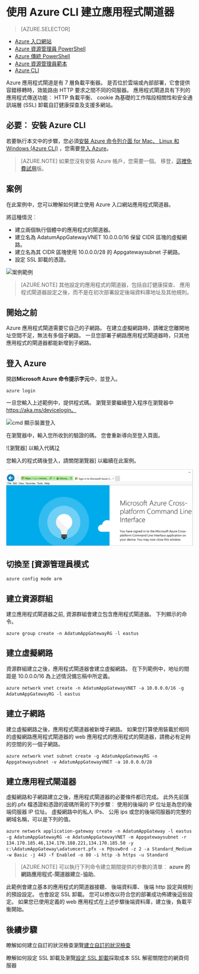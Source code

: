 <properties
   pageTitle="建立使用 Azure CLI 資源管理員] 中的應用程式閘道 |Microsoft Azure"
   description="瞭解如何使用 Azure CLI 資源管理員] 中建立的應用程式閘道器"
   services="application-gateway"
   documentationCenter="na"
   authors="georgewallace"
   manager="carmonm"
   editor=""
   tags="azure-resource-manager"
/>
<tags  
   ms.service="application-gateway"
   ms.devlang="na"
   ms.topic="article"
   ms.tgt_pltfrm="na"
   ms.workload="infrastructure-services"
   ms.date="10/25/2016"
   ms.author="gwallace" />

# <a name="create-an-application-gateway-by-using-the-azure-cli"></a>使用 Azure CLI 建立應用程式閘道器

> [AZURE.SELECTOR]
- [Azure 入口網站](application-gateway-create-gateway-portal.md)
- [Azure 資源管理員 PowerShell](application-gateway-create-gateway-arm.md)
- [Azure 傳統 PowerShell](application-gateway-create-gateway.md)
- [Azure 資源管理員範本](application-gateway-create-gateway-arm-template.md)
- [Azure CLI](application-gateway-create-gateway-cli.md)

Azure 應用程式閘道是有 7 層負載平衡器。 是否位於雲端或內部部署，它會提供容錯移轉時，效能路由 HTTP 要求之間不同的伺服器。 應用程式閘道具有下列的應用程式傳送功能︰ HTTP 負載平衡、 cookie 為基礎的工作階段相關性和安全通訊端層 (SSL) 卸載自訂健康探查及支援多網站。

## <a name="prerequisite-install-the-azure-cli"></a>必要︰ 安裝 Azure CLI

若要執行本文中的步驟，您必須[安裝 Azure 命令列介面 for Mac、 Linux 和 Windows (Azure CLI)](../xplat-cli-install.md) ，您需要[登入 Azure](../xplat-cli-connect.md)。 

> [AZURE.NOTE] 如果您沒有安裝 Azure 帳戶，您需要一個。 移登，[這裡免費試用](../active-directory/sign-up-organization.md)版。

## <a name="scenario"></a>案例

在此案例中，您可以瞭解如何建立使用 Azure 入口網站應用程式閘道器。

將這種情況︰

- 建立兩個執行個體中的應用程式的閘道器。
- 建立名為 AdatumAppGatewayVNET 10.0.0.0/16 保留 CIDR 區塊的虛擬網路。
- 建立名為其 CIDR 區塊使用 10.0.0.0/28 的 Appgatewaysubnet 子網路。
- 設定 SSL 卸載的憑證。

![案例範例][scenario]

>[AZURE.NOTE] 其他設定的應用程式的閘道器，包括自訂健康探查、 應用程式閘道器設定之後，而不是在初次部署設定後端資料庫地址及其他規則。

## <a name="before-you-begin"></a>開始之前

Azure 應用程式閘道需要它自己的子網路。 在建立虛擬網路時，請確定您離開地址空間不足，無法有多個子網路。 一旦您部署子網路應用程式閘道器時，只其他應用程式的閘道器都能新增到子網路。

## <a name="log-in-to-azure"></a>登入 Azure

開啟**Microsoft Azure 命令提示字元**中，並登入。 

    azure login

一旦您輸入上述範例中，提供程式碼。 瀏覽至要繼續登入程序在瀏覽器中 https://aka.ms/devicelogin。

![cmd 顯示裝置登入][1]

在瀏覽器中，輸入您所收到的驗證的碼。 您會重新導向至登入頁面。

![瀏覽器] 以輸入代碼][2]

您輸入的程式碼後登入，請關閉瀏覽器] 以繼續在此案例。

![順利登入][3]

## <a name="switch-to-resource-manager-mode"></a>切換至 [資源管理員模式

    azure config mode arm

## <a name="create-the-resource-group"></a>建立資源群組

建立應用程式閘道器之前, 資源群組會建立包含應用程式閘道器。 下列顯示的命令。

    azure group create -n AdatumAppGatewayRG -l eastus

## <a name="create-a-virtual-network"></a>建立虛擬網路

資源群組建立之後，應用程式閘道器會建立虛擬網路。  在下列範例中，地址的間距是 10.0.0.0/16 為上述情況備忘稿中所定義。

    azure network vnet create -n AdatumAppGatewayVNET -a 10.0.0.0/16 -g AdatumAppGatewayRG -l eastus

## <a name="create-a-subnet"></a>建立子網路

建立虛擬網路之後，應用程式閘道器被新增子網路。  如果您打算使用裝載於相同的虛擬網路應用程式閘道器的 web 應用程式的應用程式的閘道器，請務必有足夠的空間的另一個子網路。

    azure network vnet subnet create -g AdatumAppGatewayRG -n Appgatewaysubnet -v AdatumAppGatewayVNET -a 10.0.0.0/28 

## <a name="create-the-application-gateway"></a>建立應用程式閘道器

虛擬網路和子網路建立之後，應用程式閘道器的必要條件都已完成。 此外先前匯出的.pfx 檔憑證和憑證的密碼所需的下列步驟︰ 使用的後端的 IP 位址是為您的後端伺服器 IP 位址。 虛擬網路中的私人 IPs、 公用 ips 或您的後端伺服器的完整的網域名稱，可以是下列的值。

    azure network application-gateway create -n AdatumAppGateway -l eastus -g AdatumAppGatewayRG -e AdatumAppGatewayVNET -m Appgatewaysubnet -r 134.170.185.46,134.170.188.221,134.170.185.50 -y c:\AdatumAppGateway\adatumcert.pfx -x P@ssw0rd -z 2 -a Standard_Medium -w Basic -j 443 -f Enabled -o 80 -i http -b https -u Standard

> [AZURE.NOTE] 可以執行下列命令建立期間提供的參數的清單︰ **azure 的網路應用程式-閘道器建立-協助**。

此範例會建立基本的應用程式的閘道器接聽、 後端資料庫、 後端 http 設定與規則的預設設定。 也會設定 SSL 卸載。 您可以修改以符合您的部署成功佈建後這些設定。
如果您已使用定義的 web 應用程式在上述步驟後端資料庫，建立後，負載平衡開始。

## <a name="next-steps"></a>後續步驟

瞭解如何建立自訂的狀況檢查瀏覽[建立自訂的狀況檢查](application-gateway-create-probe-portal.md)

瞭解如何設定 SSL 卸載及瀏覽[設定 SSL 卸載](application-gateway-ssl-arm.md)採取成本 SSL 解密關閉您的網頁伺服器

<!--Image references-->

[scenario]: ./media/application-gateway-create-gateway-cli/scenario.png
[1]: ./media/application-gateway-create-gateway-cli/figure1.png
[2]: ./media/application-gateway-create-gateway-cli/figure2.png
[3]: ./media/application-gateway-create-gateway-cli/figure3.png